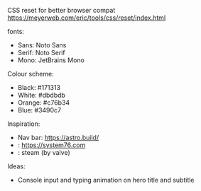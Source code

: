 CSS reset for better browser compat
https://meyerweb.com/eric/tools/css/reset/index.html

fonts:
- Sans: Noto Sans
- Serif: Noto Serif
- Mono: JetBrains Mono

Colour scheme:
- Black: #171313
- White: #dbdbdb
- Orange: #c76b34
- Blue: #3490c7

Inspiration:
- Nav bar: https://astro.build/
- : https://system76.com
- : steam (by valve)

Ideas:
- Console input and typing animation on hero title and subtitle